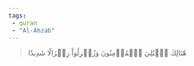 ```yaml
---
tags: 
 - quran 
 - "Al-Ahzab"
---
```


> هُنَالِكَ ٱبۡتُلِيَ ٱلۡمُؤۡمِنُونَ وَزُلۡزِلُواْ زِلۡزَالٗا شَدِيدٗا
